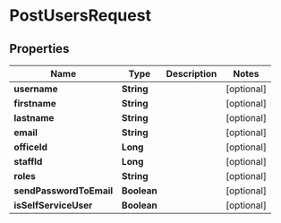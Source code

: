 # PostUsersRequest

## Properties
Name | Type | Description | Notes
------------ | ------------- | ------------- | -------------
**username** | **String** |  |  [optional]
**firstname** | **String** |  |  [optional]
**lastname** | **String** |  |  [optional]
**email** | **String** |  |  [optional]
**officeId** | **Long** |  |  [optional]
**staffId** | **Long** |  |  [optional]
**roles** | **String** |  |  [optional]
**sendPasswordToEmail** | **Boolean** |  |  [optional]
**isSelfServiceUser** | **Boolean** |  |  [optional]
